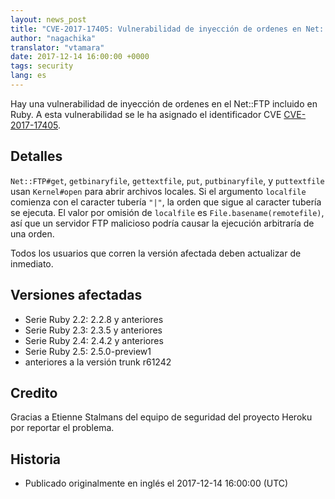 ```yaml
---
layout: news_post
title: "CVE-2017-17405: Vulnerabilidad de inyección de ordenes en Net::FTP"
author: "nagachika"
translator: "vtamara"
date: 2017-12-14 16:00:00 +0000
tags: security
lang: es
---
```


Hay una vulnerabilidad de inyección de ordenes en el Net::FTP incluido en Ruby.
A esta vulnerabilidad se le ha asignado el identificador CVE
[CVE-2017-17405](http://cve.mitre.org/cgi-bin/cvename.cgi?name=CVE-2017-17405).

## Detalles

`Net::FTP#get`, `getbinaryfile`, `gettextfile`, `put`, `putbinaryfile`, y
`puttextfile` usan `Kernel#open` para abrir archivos locales.  Si el argumento
`localfile` comienza con el caracter tubería `"|"`, la orden que sigue al caracter
tubería se ejecuta.   El valor por omisión de `localfile` es
`File.basename(remotefile)`, así que un servidor FTP malicioso podría causar
la ejecución arbitraría de una orden.

Todos los usuarios que corren la versión afectada deben actualizar de inmediato.

## Versiones afectadas

* Serie Ruby 2.2: 2.2.8 y anteriores
* Serie Ruby 2.3: 2.3.5 y anteriores
* Serie Ruby 2.4: 2.4.2 y anteriores
* Serie Ruby 2.5: 2.5.0-preview1
* anteriores a la versión trunk r61242

## Credito

Gracias a Etienne Stalmans del equipo de seguridad del proyecto Heroku por reportar el problema.

## Historia

* Publicado originalmente en inglés el 2017-12-14 16:00:00 (UTC)
